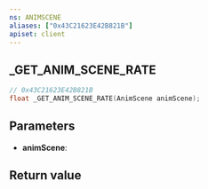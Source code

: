 ```yaml
---
ns: ANIMSCENE
aliases: ["0x43C21623E42B821B"]
apiset: client
---
```

## _GET_ANIM_SCENE_RATE

```c
// 0x43C21623E42B821B
float _GET_ANIM_SCENE_RATE(AnimScene animScene);
```


## Parameters
* **animScene**:

## Return value